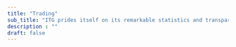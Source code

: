 ```yaml
---
title: "Trading"
sub_title: "ITG prides itself on its remarkable statistics and transparent reporting, which are the foundation of our success. These are some outstanding characteristics that illustrate our excellent work:"
description : ""
draft: false
---
```


